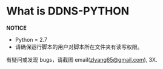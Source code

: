 # What is DDNS-PYTHON



**NOTICE** 
* Python = 2.7
* 请确保运行脚本的用户对脚本所在文件夹有读写权限。

有疑问或发现 bugs，请截图 email(zlyang65@gmail.com), 3X.